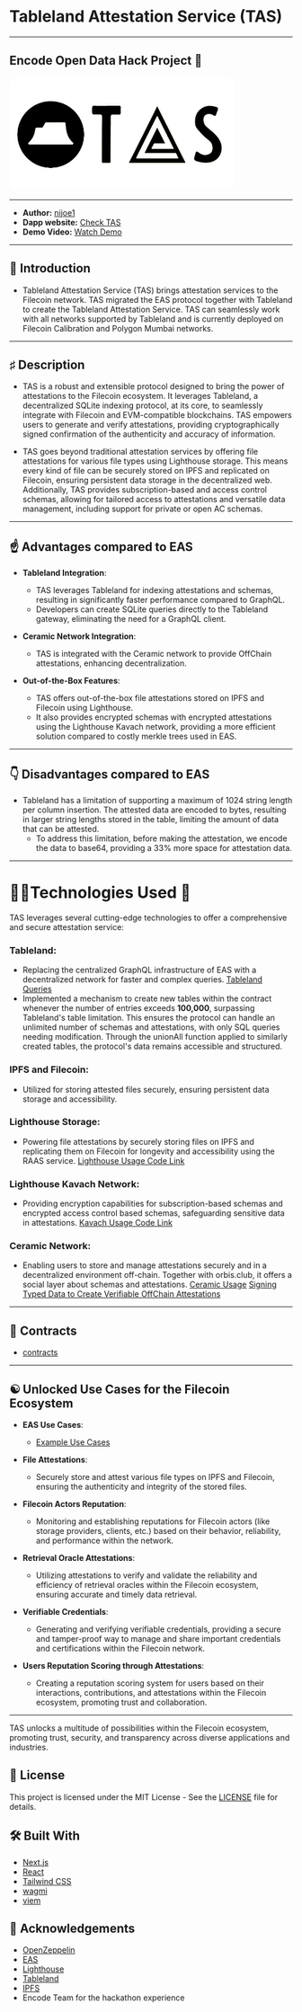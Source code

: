 # Tableland Attestation Service (TAS)

---
## Encode Open Data Hack Project 🚀

<div >
  <img src="./client/public/logo2.jpeg" alt="TAS Logo" style="border-radius: 5%; width: 400px;" />
</div>

---

- **Author:** [nijoe1](https://github.com/nijoe1)
- **Dapp website:** [Check TAS](https://tas.vercel.app)
- **Demo Video:** [Watch Demo](https://www.youtube.com/watch?v=La7Rdj48UJM&t=194s)
---
## 📖 Introduction

- Tableland Attestation Service (TAS) brings attestation services to the Filecoin network. TAS migrated the EAS protocol together with Tableland to create the Tableland Attestation Service. TAS can seamlessly work with all networks supported by Tableland and is currently deployed on Filecoin Calibration and Polygon Mumbai networks.

---

## ♯ Description

- TAS is a robust and extensible protocol designed to bring the power of attestations to the Filecoin ecosystem. It leverages Tableland, a decentralized SQLite indexing protocol, at its core, to seamlessly integrate with Filecoin and EVM-compatible blockchains. TAS empowers users to generate and verify attestations, providing cryptographically signed confirmation of the authenticity and accuracy of information.

- TAS goes beyond traditional attestation services by offering file attestations for various file types using Lighthouse storage. This means every kind of file can be securely stored on IPFS and replicated on Filecoin, ensuring persistent data storage in the decentralized web. Additionally, TAS provides subscription-based and access control schemas, allowing for tailored access to attestations and versatile data management, including support for private or open AC schemas.

---

## ☝ Advantages compared to EAS

- **Tableland Integration**:
  - TAS leverages Tableland for indexing attestations and schemas, resulting in significantly faster performance compared to GraphQL.
  - Developers can create SQLite queries directly to the Tableland gateway, eliminating the need for a GraphQL client.

- **Ceramic Network Integration**:
  - TAS is integrated with the Ceramic network to provide OffChain attestations, enhancing decentralization.

- **Out-of-the-Box Features**:
  - TAS offers out-of-the-box file attestations stored on IPFS and Filecoin using Lighthouse.
  - It also provides encrypted schemas with encrypted attestations using the Lighthouse Kavach network, providing a more efficient solution compared to costly merkle trees used in EAS.

---

## 👇 Disadvantages compared to EAS

- Tableland has a limitation of supporting a maximum of 1024 string length per column insertion. The attested data are encoded to bytes, resulting in larger string lengths stored in the table, limiting the amount of data that can be attested.
  - To address this limitation, before making the attestation, we encode the data to base64, providing a 33% more space for attestation data.

---

# 👨‍💻Technologies Used 🤖

TAS leverages several cutting-edge technologies to offer a comprehensive and secure attestation service:

### Tableland:
- Replacing the centralized GraphQL infrastructure of EAS with a decentralized network for faster and complex queries. [Tableland Queries](https://github.com/nijoe1/TAS/blob/main/client/lib/tableland.js)
- Implemented a mechanism to create new tables within the contract whenever the number of entries exceeds **100,000**, surpassing Tableland's table limitation. This ensures the protocol can handle an unlimited number of schemas and attestations, with only SQL queries needing modification. Through the unionAll function applied to similarly created tables, the protocol's data remains accessible and structured.
### IPFS and Filecoin:
- Utilized for storing attested files securely, ensuring persistent data storage and accessibility.
### Lighthouse Storage:
- Powering file attestations by securely storing files on IPFS and replicating them on Filecoin for longevity and accessibility using the RAAS service. [Lighthouse Usage Code Link](https://github.com/nijoe1/TAS/blob/main/client/lib/lighthouse.js)
### Lighthouse Kavach Network:
- Providing encryption capabilities for subscription-based schemas and encrypted access control based schemas, safeguarding sensitive data in attestations. [Kavach Usage Code Link](https://github.com/nijoe1/TAS/blob/main/client/lib/lighthouse.js)
### Ceramic Network:
- Enabling users to store and manage attestations securely and in a decentralized environment off-chain. Together with orbis.club, it offers a social layer about schemas and attestations. [Ceramic Usage](https://github.com/nijoe1/TAS/blob/main/client/lib/offchain.ts) [Signing Typed Data to Create Verifiable OffChain Attestations](https://github.com/nijoe1/TAS/blob/main/client/components/AttestOffChain.tsx)

---

## 🧾 Contracts

 - [contracts](https://github.com/nijoe1/TAS/tree/main/contracts/contracts)

---

## ☯ Unlocked Use Cases for the Filecoin Ecosystem

- **EAS Use Cases**:
  - [Example Use Cases](https://docs.attest.sh/docs/category/example-use-cases)

- **File Attestations**:
  - Securely store and attest various file types on IPFS and Filecoin, ensuring the authenticity and integrity of the stored files.

- **Filecoin Actors Reputation**:
  - Monitoring and establishing reputations for Filecoin actors (like storage providers, clients, etc.) based on their behavior, reliability, and performance within the network.

- **Retrieval Oracle Attestations**:
  - Utilizing attestations to verify and validate the reliability and efficiency of retrieval oracles within the Filecoin ecosystem, ensuring accurate and timely data retrieval.

- **Verifiable Credentials**:
  - Generating and verifying verifiable credentials, providing a secure and tamper-proof way to manage and share important credentials and certifications within the Filecoin network.

- **Users Reputation Scoring through Attestations**:
  - Creating a reputation scoring system for users based on their interactions, contributions, and attestations within the Filecoin ecosystem, promoting trust and collaboration.

---

TAS unlocks a multitude of possibilities within the Filecoin ecosystem, promoting trust, security, and transparency across diverse applications and industries.

## 📄 License

This project is licensed under the MIT License - See the [LICENSE](./LICENSE) file for details.

## 🛠️ Built With

- [Next.js](https://nextjs.org/)
- [React](https://reactjs.org/)
- [Tailwind CSS](https://tailwindcss.com/)
- [wagmi](https://web3js.readthedocs.io/en/v1.3.4/)
- [viem](https://web3js.readthedocs.io/en/v1.3.4/)

## 🤝 Acknowledgements

- [OpenZeppelin](https://openzeppelin.com/)
- [EAS](https://docs.attest.sh/docs/welcome)
- [Lighthouse](https://www.lighthouse.storage/)
- [Tableland](https://tableland.xyz/)
- [IPFS](https://ipfs.io/)
- Encode Team for the hackathon experience

